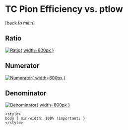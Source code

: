 # TC Pion Efficiency vs. ptlow

[[back to main](./)]



## Ratio

[![Ratio](../mtv/var/TC_211_eff_ptlow.png){ width=600px }](../mtv/var/TC_211_eff_ptlow.pdf)

## Numerator

[![Numerator](../mtv/num/TC_211_eff_ptlow_num.png){ width=600px }](../mtv/num/TC_211_eff_ptlow_num.pdf)

## Denominator

[![Denominator](../mtv/den/TC_211_eff_ptlow_den.png){ width=600px }](../mtv/den/TC_211_eff_ptlow_den.pdf)


``` {=html}
<style>
body { min-width: 100% !important; }
</style>
```
